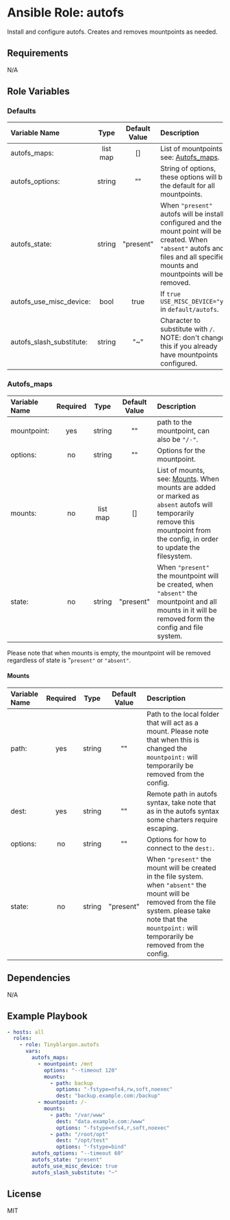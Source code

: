 # Ansible Role: autofs

Install and configure autofs. Creates and removes mountpoints as needed.

## Requirements

N/A

## Role Variables

### Defaults

| **Variable Name**       | **Type**| **Default Value**| **Description**|
| :-----------------------| :------:| :---------------:| :--------------|
| autofs_maps:            | list map| []               | List of mountpoints, see: [Autofs_maps](#autofs_maps).|
| autofs_options:         | string  | ""               | String of options, these options will be the default for all mountpoints.|
| autofs_state:           | string  | "present"        | When `"present"` autofs will be installed, configured and the mount point will be created. When `"absent"` autofs and its files and all specified mounts and mountpoints will be removed. |
| autofs_use_misc_device: | bool    | true             | If `true` `USE_MISC_DEVICE="yes"` in `default/autofs`.|
| autofs_slash_substitute:| string  | "~"              | Character to substitute with `/`. NOTE: don't change this if you already have mountpoints configured.|

### Autofs_maps

| **Variable Name**| **Required**| **Type**| **Default Value**| **Description**|
| :----------------| :----------:| :------:| :---------------:| :--------------|
| mountpoint:      | yes         | string  | ""               | path to the mountpoint, can also be `"/-"`.|
| options:         | no          | string  | ""               | Options for the mountpoint.|
| mounts:          | no          | list map| []               | List of mounts, see: [Mounts](#mounts). When mounts are added or marked as `absent` autofs will temporarily remove this mountpoint from the config, in order to update the filesystem.|
| state:           | no          | string  | "present"        | When `"present"` the mountpoint will be created, when `"absent"` the mountpoint and all mounts in it will be removed form the config and file system.|

Please note that when mounts is empty, the mountpoint will be removed regardless of state is "`present"` or `"absent"`.

#### Mounts

| **Variable Name**| **Required**| **Type**| **Default Value**| **Description**|
| :----------------| :----------:| :------:| :---------------:| :--------------|
| path:            | yes         | string  | ""               | Path to the local folder that will act as a mount. Please note that when this is changed the `mountpoint:` will temporarily be removed from the config. |
| dest:            | yes         | string  | ""               | Remote path in autofs syntax, take note that as in the autofs syntax some charters require escaping.|
| options:         | no          | string  | ""               | Options for how to connect to the `dest:`.|
| state:           | no          | string  | "present"        | When `"present"` the mount will be created in the file system. when `"absent"` the mount will be removed from the file system. please take note that the `mountpoint:` will temporarily be removed from the config.|

## Dependencies

N/A

## Example Playbook

```yaml
- hosts: all
  roles:
    - role: Tinyblargon.autofs
      vars:
        autofs_maps:
          - mountpoint: /mnt
            options: "--timeout 120"
            mounts:
              - path: backup
                options: "-fstype=nfs4,rw,soft,noexec"
                dest: "backup.example.com:/backup"
          - mountpoint: /-
            mounts:
              - path: "/var/www"
                dest: "data.example.com:/www"
                options: "-fstype=nfs4,r,soft,noexec"
              - path: "/root/opt"
                dest: "/opt/test"
                options: "-fstype=bind"
        autofs_options: "--timeout 60"
        autofs_state: "present"
        autofs_use_misc_device: true
        autofs_slash_substitute: "~"
```

## License

MIT
